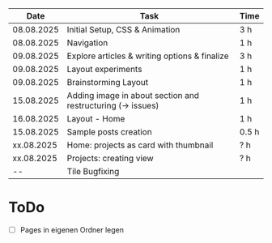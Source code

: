 | Date       | Task        | Time   |
|------------|-------------|--------|
|       08.08.2025     |  Initial Setup, CSS & Animation      |   3 h    |
|       08.08.2025     |  Navigation      |   1 h    |
|       09.08.2025     |  Explore articles & writing options & finalize      |   3 h    |
|       09.08.2025     |  Layout experiments      |   1 h    |
|       09.08.2025     |  Brainstorming Layout      |  1 h    |
|       15.08.2025     |  Adding image in about section and restructuring (-> issues)      |  1 h    |
|       16.08.2025     |  Layout - Home      |  1 h    |
|       15.08.2025     |  Sample posts creation      |  0.5 h    |
|       xx.08.2025     |  Home: projects as card with thumbnail      |  ? h    |
|       xx.08.2025     |  Projects: creating view      |  ? h    |
|       --     |  Tile Bugfixing      |      |



# ToDo
-[ ] Pages in eigenen Ordner legen
